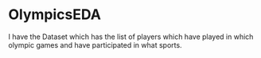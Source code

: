 # OlympicsEDA
I have the Dataset which has the list of players which have played in which olympic games and have participated in what sports. 
